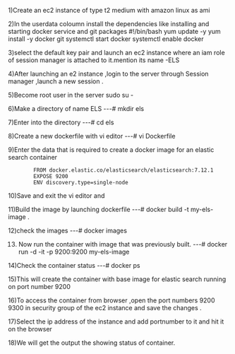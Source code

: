 1)Create an ec2 instance of type t2 medium with amazon linux as ami 

2)In the userdata coloumn install the dependencies like installing and starting docker service and git packages
    #!/bin/bash
    yum update -y
    yum install -y docker git
    systemctl start docker
    systemctl enable docker

3)select the default key pair and launch an ec2 instance where an iam role of session manager is attached to it.mention its name -ELS

4)After launching an e2 instance ,login to the server through Session manager ,launch a new session .

5)Become root user in the server
  sudo su -

6)Make a directory of name ELS
    ---#  mkdir els

7)Enter into the directory 
     ---#  cd els

 8)Create a new dockerfile with vi editor
    ---#  vi Dockerfile

 9)Enter the data that is required to create a docker image for an elastic search container

            FROM docker.elastic.co/elasticsearch/elasticsearch:7.12.1
            EXPOSE 9200
            ENV discovery.type=single-node

 10)Save and exit the vi editor and    

 11)Build the image by launching dockerfile
     ---# docker build -t my-els-image .

 12)check the images 
      ---# docker images

 13) Now run the container with image that was previously built.
     ---#  docker run -d -it -p 9200:9200 my-els-image

  14)Check the container status
     ---#   docker ps

  15)This will create the container with base image for elastic search running on port number 9200

  16)To access the container from browser ,open the port numbers 9200 9300 in security group of the ec2 instance and  save the changes .

  17)Select the ip address of the instance and add portnumber to it and hit it on the browser


 18)We will get the output the showing  status of container.
